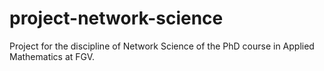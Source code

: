 # project-network-science
Project for the discipline of Network Science of the PhD course in Applied Mathematics at FGV.
